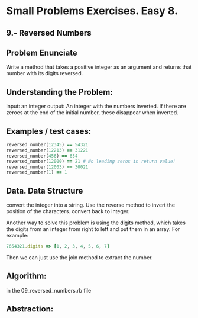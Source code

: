 # Small Problems Exercises. Easy 8.

## 9.- Reversed Numbers

## Problem Enunciate
Write a method that takes a positive integer as an argument and returns that number with its digits reversed. 

## Understanding the Problem:

input: an integer
output: An integer with the numbers inverted. If there are zeroes at the end of the initial number, these disappear when inverted. 


## Examples / test cases:

```ruby
reversed_number(12345) == 54321
reversed_number(12213) == 31221
reversed_number(456) == 654
reversed_number(12000) == 21 # No leading zeros in return value!
reversed_number(12003) == 30021
reversed_number(1) == 1
```

## Data. Data Structure

convert the integer into a string. Use the reverse method to invert the position of the characters. convert back to integer. 

Another way to solve this problem is using the digits method, which takes the digits from an integer from right to left and put them in an array. For example:
```ruby
7654321.digits => [1, 2, 3, 4, 5, 6, 7] 
```
Then we can just use the join method to extract the number. 
 
## Algorithm:

in the 09_reversed_numbers.rb file

## Abstraction: